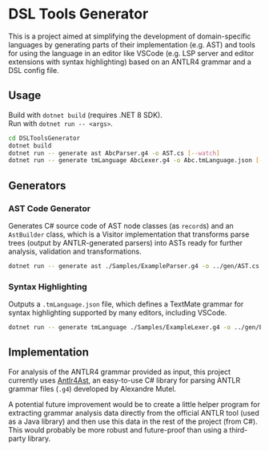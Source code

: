 ﻿# DSL Tools Generator

This is a project aimed at simplifying the development of domain-specific languages by generating parts of their implementation (e.g. AST) and tools for using the language in an editor like VSCode (e.g. LSP server and editor extensions with syntax highlighting) based on an ANTLR4 grammar and a DSL config file.

## Usage

Build with `dotnet build` (requires .NET 8 SDK).  
Run with `dotnet run -- <args>`.

```bash
cd DSLToolsGenerator
dotnet build
dotnet run -- generate ast AbcParser.g4 -o AST.cs [--watch]
dotnet run -- generate tmLanguage AbcLexer.g4 -o Abc.tmLanguage.json [--watch]
```

## Generators

### AST Code Generator

Generates C# source code of AST node classes (as `record`s) and an `AstBuilder` class, which is a Visitor implementation that transforms parse trees (output by ANTLR-generated parsers) into ASTs ready for further analysis, validation and transformations.

```bash
dotnet run -- generate ast ./Samples/ExampleParser.g4 -o ../gen/AST.cs [--watch]
```

### Syntax Highlighting

Outputs a `.tmLanguage.json` file, which defines a TextMate grammar for syntax highlighting supported by many editors, including VSCode.

```bash
dotnet run -- generate tmLanguage ./Samples/ExampleLexer.g4 -o ../gen/Example.tmLanguage.json
```

## Implementation

For analysis of the ANTLR4 grammar provided as input, this project currently uses [Antlr4Ast](http://github.com/xoofx/Antlr4Ast), an easy-to-use C# library for parsing ANTLR grammar files (`.g4`) developed by Alexandre Mutel.

A potential future improvement would be to create a little helper program for extracting grammar analysis data directly from the official ANTLR tool (used as a Java library) and then use this data in the rest of the project (from C#). This would probably be more robust and future-proof than using a third-party library.
